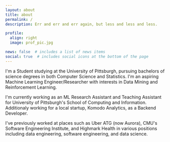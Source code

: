 ```yaml
---
layout: about
title: about
permalink: /
description: Err and err and err again, but less and less and less.

profile:
  align: right
  image: prof_pic.jpg

news: false  # includes a list of news items
social: true  # includes social icons at the bottom of the page
---
```


I'm a Student studying at the University of Pittsburgh, pursuing bachelors of science degrees in both Computer Science and Statistics. I'm an aspiring Machine Learning Engineer/Researcher with interests in Data Mining and Reinforcement Learning.

I'm currently working as an ML Research Assistant and Teaching Assistant for University of Pittsburgh's School of Computing and Information. Additionaly working for a local startup, Komodo Analytics, as a Backend Developer.

I've previously worked at places such as Uber ATG (now Aurora), CMU's Software Engineering Institute, and Highmark Health in various positions including data engineering, software engineering, and data science. 